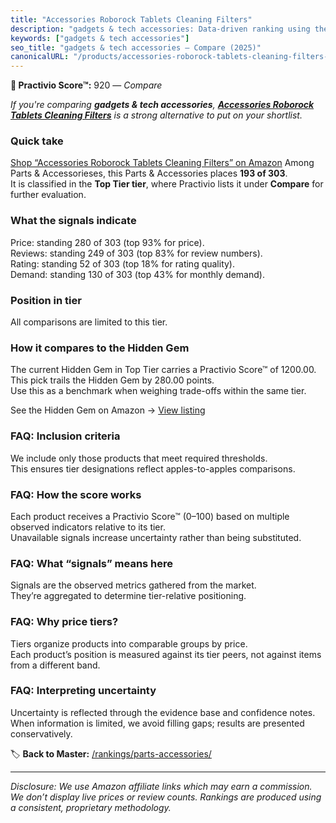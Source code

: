 ```yaml
---
title: "Accessories Roborock Tablets Cleaning Filters"
description: "gadgets & tech accessories: Data-driven ranking using the Practivio Score™. Positioned by quality, value, demand, findability, momentum."
keywords: ["gadgets & tech accessories"]
seo_title: "gadgets & tech accessories — Compare (2025)"
canonicalURL: "/products/accessories-roborock-tablets-cleaning-filters-B0DHRNPHVK/"
---
```


**🛒 Practivio Score™:** 920 — _Compare_


*If you're comparing **gadgets & tech accessories**, **[Accessories Roborock Tablets Cleaning Filters](https://www.amazon.com/dp/B0DHRNPHVK?tag=practivio-20)** is a strong alternative to put on your shortlist.*
### Quick take
[Shop “Accessories Roborock Tablets Cleaning Filters” on Amazon](https://www.amazon.com/dp/B0DHRNPHVK?tag=practivio-20)
Among Parts & Accessorieses, this Parts & Accessories places **193 of 303**.  
It is classified in the **Top Tier tier**, where Practivio lists it under **Compare** for further evaluation.

### What the signals indicate
Price: standing 280 of 303 (top 93% for price).  
Reviews: standing 249 of 303 (top 83% for review numbers).  
Rating: standing 52 of 303 (top 18% for rating quality).  
Demand: standing 130 of 303 (top 43% for monthly demand).

### Position in tier
All comparisons are limited to this tier.

### How it compares to the Hidden Gem
The current Hidden Gem in Top Tier carries a Practivio Score™ of 1200.00.  
This pick trails the Hidden Gem by 280.00 points.  
Use this as a benchmark when weighing trade-offs within the same tier.  

See the Hidden Gem on Amazon → [View listing](https://www.amazon.com/dp/B00UXG4WR8?tag=practivio-20)

### FAQ: Inclusion criteria
We include only those products that meet required thresholds.  
This ensures tier designations reflect apples-to-apples comparisons.

### FAQ: How the score works
Each product receives a Practivio Score™ (0–100) based on multiple observed indicators relative to its tier.  
Unavailable signals increase uncertainty rather than being substituted.

### FAQ: What “signals” means here
Signals are the observed metrics gathered from the market.  
They’re aggregated to determine tier-relative positioning.

### FAQ: Why price tiers?
Tiers organize products into comparable groups by price.  
Each product’s position is measured against its tier peers, not against items from a different band.

### FAQ: Interpreting uncertainty
Uncertainty is reflected through the evidence base and confidence notes.  
When information is limited, we avoid filling gaps; results are presented conservatively.

<!-- Missing template for Compare/CompareWithinPriceClass -->


🏷️ **Back to Master:** [/rankings/parts-accessories/](/rankings/parts-accessories/)

---
_Disclosure: We use Amazon affiliate links which may earn a commission. We don’t display live prices or review counts. Rankings are produced using a consistent, proprietary methodology._
